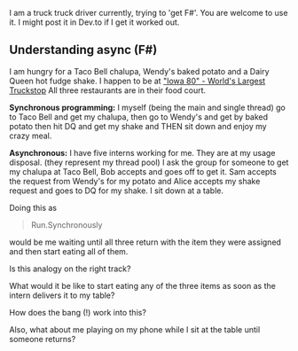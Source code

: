 I am a truck truck driver currently, trying to 'get F#'. You are welcome to use it. I might post it in Dev.to if I get it worked out.  
  

## Understanding async (F#)

  
I am hungry for a Taco Bell chalupa, Wendy's baked potato and a Dairy Queen hot fudge shake. I happen to be at ["Iowa 80" - World's Largest Truckstop](https://iowa80truckstop.com/) All three restaurants are in their food court.  
  
**Synchronous programming:** I myself (being the main and single thread) go to Taco Bell and get my chalupa, then go to Wendy's and get by baked potato then hit DQ and get my shake and THEN sit down and enjoy my crazy meal.  
  
**Asynchronous:** I have five interns working for me. They are at my usage disposal. (they represent my thread pool) I ask the group for someone to get my chalupa at Taco Bell, Bob accepts and goes off to get it. Sam accepts the request from Wendy's for my potato and Alice accepts my shake request and goes to DQ for my shake. I sit down at a table.  
  
Doing this as  

>  Run.Synchronously

would be me waiting until all three return with the item they were assigned and then start eating all of them.  
  
Is this analogy on the right track?  
  
What would it be like to start eating any of the three items as soon as the intern delivers it to my table?  
  
How does the bang (!) work into this?  
  
Also, what about me playing on my phone while I sit at the table until someone returns?
